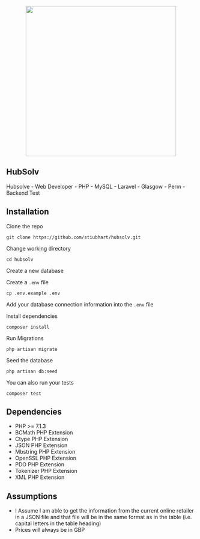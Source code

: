 <p align="center"><img src="https://res.cloudinary.com/dtfbvvkyp/image/upload/v1566331377/laravel-logolockup-cmyk-red.svg" width="400"></p>

## HubSolv

Hubsolve - Web Developer - PHP - MySQL - Laravel - Glasgow - Perm - Backend Test

## Installation
Clone the repo

```
git clone https://github.com/stiubhart/hubsolv.git
```
Change working directory
```
cd hubsolv
```
Create a new database

Create a `.env` file

```
cp .env.example .env
```

Add your database connection information into the `.env` file

Install dependencies

```
composer install
```

Run Migrations

```
php artisan migrate
```

Seed the database

```
php artisan db:seed
```

You can also run your tests

```
composer test
```


## Dependencies 
- PHP >= 7.1.3
- BCMath PHP Extension
- Ctype PHP Extension
- JSON PHP Extension
- Mbstring PHP Extension
- OpenSSL PHP Extension
- PDO PHP Extension
- Tokenizer PHP Extension
- XML PHP Extension


## Assumptions
- I Assume I am able to get the information from the current online retailer in a JSON file and that file will be in the same format as in the table (i.e. capital letters in the table heading)
- Prices will always be in GBP

